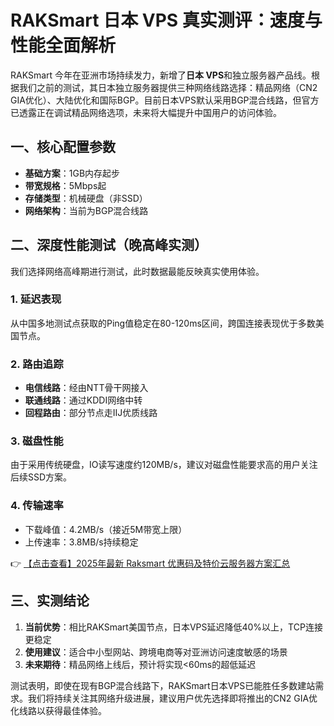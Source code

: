 # RAKSmart 日本 VPS 真实测评：速度与性能全面解析

RAKSmart 今年在亚洲市场持续发力，新增了**日本 VPS**和独立服务器产品线。根据我们之前的测试，其日本独立服务器提供三种网络线路选择：精品网络（CN2 GIA优化）、大陆优化和国际BGP。目前日本VPS默认采用BGP混合线路，但官方已透露正在调试精品网络选项，未来将大幅提升中国用户的访问体验。

## 一、核心配置参数
- **基础方案**：1GB内存起步
- **带宽规格**：5Mbps起
- **存储类型**：机械硬盘（非SSD）
- **网络架构**：当前为BGP混合线路

## 二、深度性能测试（晚高峰实测）
我们选择网络高峰期进行测试，此时数据最能反映真实使用体验。

### 1. 延迟表现
从中国多地测试点获取的Ping值稳定在80-120ms区间，跨国连接表现优于多数美国节点。

### 2. 路由追踪
- **电信线路**：经由NTT骨干网接入
- **联通线路**：通过KDDI网络中转
- **回程路由**：部分节点走IIJ优质线路

### 3. 磁盘性能
由于采用传统硬盘，IO读写速度约120MB/s，建议对磁盘性能要求高的用户关注后续SSD方案。

### 4. 传输速率
- 下载峰值：4.2MB/s（接近5M带宽上限）
- 上传速率：3.8MB/s持续稳定

👉 [【点击查看】2025年最新 Raksmart 优惠码及特价云服务器方案汇总](https://bit.ly/raksmart)

## 三、实测结论
1. **当前优势**：相比RAKSmart美国节点，日本VPS延迟降低40%以上，TCP连接更稳定
2. **使用建议**：适合中小型网站、跨境电商等对亚洲访问速度敏感的场景
3. **未来期待**：精品网络上线后，预计将实现<60ms的超低延迟

测试表明，即使在现有BGP混合线路下，RAKSmart日本VPS已能胜任多数建站需求。我们将持续关注其网络升级进展，建议用户优先选择即将推出的CN2 GIA优化线路以获得最佳体验。